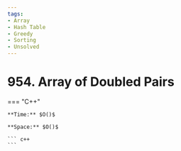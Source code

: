 ```yaml
---
tags:
- Array
- Hash Table
- Greedy
- Sorting
- Unsolved
---
```



# 954. Array of Doubled Pairs

=== "C++"

    **Time:** $O()$

    **Space:** $O()$

    ``` c++
    ```